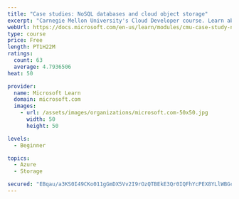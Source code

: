 ```yaml
---
title: "Case studies: NoSQL databases and cloud object storage"
excerpt: "Carnegie Mellon University's Cloud Developer course. Learn about two more types of storage - NoSQL databases and object storage - with case studies from industry."
webUrl: https://docs.microsoft.com/en-us/learn/modules/cmu-case-study-nosql-databases/
type: course
price: Free
length: PT1H22M
ratings:
  count: 63
  average: 4.7936506
heat: 50

provider:
  name: Microsoft Learn
  domain: microsoft.com
  images:
    - url: /assets/images/organizations/microsoft.com-50x50.jpg
      width: 50
      height: 50

levels:
  - Beginner

topics:
  - Azure
  - Storage

secured: "EBqau/a3KS0I49CKo011gGmDX5Vv2I9rOzQTBEkE3Qr0IQFhYcPEX8YLlWBGctB9lYdcXPXaL1bo4M4j1QO28Mrrl92ZXewGJpP+LnTQ5VFs0DyPkdkJkvUCIp8lRPw8mkg05bPw8kOAGCNyUF/DXI3w42/ukI6yta3hkD8edg3qQ9/YjuzeG3dRWD5il+qkcCqVqk7pCjChcQwog0njNj4kB6Ale0k8vFSLlSku9JdWJHQ095l9MHCqQHYzy48bJhfX/yDf0LC8uBjpb5IuK5ynqotxltWfhE0XvQXM8pi3qYaigl+eUAYEfdrzGCx7KICL67XAlamxq5LYXU+9TSqVNAtN4ccBoSfC2BefFvtgAmUO+XaZqXVnTGIHw7F6zuwO+3DtpxPWW5WQbcvLCeungHsNNra7ASFaCfoj7a0=;zYvI+JJX2BAxbVr18N0kMA=="
---
```



